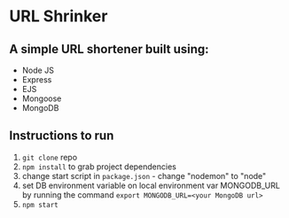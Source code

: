 # URL Shrinker

## A simple URL shortener built using:

- Node JS
- Express
- EJS
- Mongoose
- MongoDB

## Instructions to run

1. `git clone` repo
2. `npm install` to grab project dependencies
3. change start script in `package.json` - change "nodemon" to "node"
4. set DB environment variable on local environment var MONGODB_URL by running the command `export MONGODB_URL=<your MongoDB url>`
5. `npm start`
